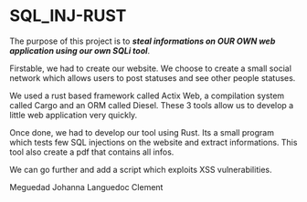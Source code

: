 # SQL_INJ-RUST
The purpose of this project is to ***steal informations on OUR OWN web application using our own SQLi tool***.

Firstable, we had to create our website. 
We choose to create a small social network which allows users to post statuses and see other people statuses.

We used a rust based framework called Actix Web, a compilation system called Cargo and an ORM called Diesel.
These 3 tools allow us to develop a little web application very quickly.

Once done, we had to develop our tool using Rust. Its a small program which tests few SQL injections on the website and extract informations. 
This tool also create a pdf that contains all infos.

We can go further and add a script which exploits XSS vulnerabilities. 


Meguedad Johanna
Languedoc Clement


